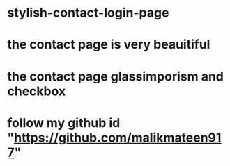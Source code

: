 # stylish-contact-login-page
# the contact page is very beauitiful
# the contact page glassimporism and checkbox
# follow my github id "https://github.com/malikmateen917"
